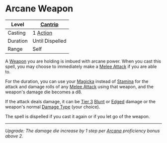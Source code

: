 # Arcane Weapon

| Level    | [Cantrip]({Cantrips}.md)                                              |
| -------- | --------------------------------------------------------------------- |
| Casting  | 1 [Action](../../../../Game%20Procedures/Core%20Procedures/Action.md) |
| Duration | Until Dispelled                                                       |
| Range    | Self                                                                  |

A [Weapon](../../../../Items%20and%20Gear/Weapons/Weapons.md) you are holding is imbued with arcane power. When you cast this spell, you may choose to immediately make a [Melee Attack](../../../../Game%20Procedures/Combat/Melee%20Attack.md) if you are able to.

For the duration, you can use your [Magicka](../../../../Player%20Characters/Attributes/Magicka.md) instead of [Stamina](../../../../Player%20Characters/Attributes/Stamina.md) for the attack and damage rolls of any [Melee Attack](../../../../Game%20Procedures/Combat/Melee%20Attack.md) using that weapon, and the weapon's damage die becomes a d8.

If the attack deals damage, it can be [Tier 3](../../../../Game%20Procedures/Combat/Damage/Damage%20Tiers/Tier%203.md) [Blunt](../../../../Game%20Procedures/Combat/Damage/Damage%20Types/Blunt.md) or [Edged](../../../../Game%20Procedures/Combat/Damage/Damage%20Types/Edged.md) damage or the weapon's normal [Damage Type](../../../../Game%20Procedures/Combat/Damage/Damage%20Types/{Damage%20Types}.md) (your choice).

The spell is dispelled if you cast it again or if you let go of the weapon.

---
*Upgrade: The damage die increase by 1 step per [Arcana](../../../../Player%20Characters/Skills/Primary%20Skills/Arcana.md) proficiency bonus above 2.*
